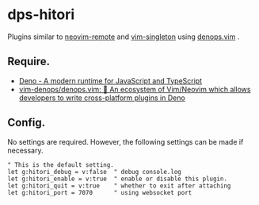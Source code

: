 # dps-hitori

Plugins similar to [neovim-remote](https://github.com/mhinz/neovim-remote) and [vim-singleton](https://github.com/thinca/vim-singleton) using [denops.vim](https://github.com/vim-denops/denops.vim) .

## Require.

- [Deno - A modern runtime for JavaScript and TypeScript](https://deno.land/)
- [vim-denops/denops.vim: 🐜 An ecosystem of Vim/Neovim which allows developers to write cross-platform plugins in Deno](https://github.com/vim-denops/denops.vim)

## Config.

No settings are required. However, the following settings can be made if necessary.

```vim
" This is the default setting.
let g:hitori_debug = v:false  " debug console.log
let g:hitori_enable = v:true  " enable or disable this plugin.
let g:hitori_quit = v:true    " whether to exit after attaching
let g:hitori_port = 7070      " using websocket port
```

